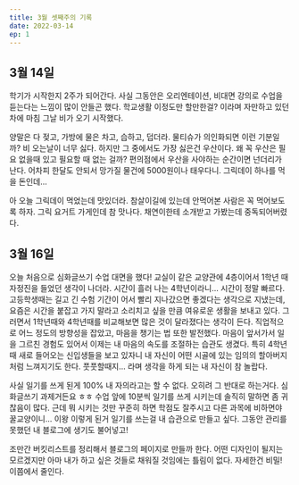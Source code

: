 ```yaml
---
title: 3월 셋째주의 기록
date: 2022-03-14
ep: 1
---
```


## 3월 14일
학기가 시작한지 2주가 되어간다. 사실 그동안은 오리엔테이션, 비대면 강의로 수업을 듣는다는 느낌이 많이 안들곤 했다. 학교생활 이정도만 할만한걸? 이라며 자만하고 있던 차에 마침 그날 비가 오기 시작했다.

양말은 다 젖고, 가방에 물은 차고, 습하고, 덥더라. 물티슈가 의인화되면 이런 기분일까? 비 오는날이 너무 싫다. 하지만 그 중에서도 가장 싫은건 우산이다. 왜 꼭 우산은 필요 없을때 있고 필요할 때 없는 걸까? 편의점에서 우산을 사야하는 순간이면 넌더리가 난다. 어차피 한달도 안되서 망가질 물건에 5000원이나 태우다니. 그릭데이 하나를 먹을 돈인데...

아 오늘 그릭데이 먹었는데 맛있더라. 참살이길에 있는데 안먹어본 사람은 꼭 먹어보도록 하자. 그릭 요거트 가게인데 참 맛나다. 채연이한테 소개받고 가봤는데 중독되어버렸다.

## 3월 16일
오늘 처음으로 심화글쓰기 수업 대면을 했다! 교실이 같은 교양관에 4층이어서 1학년 때 자정진을 들었던 생각이 나더라. 시간이 흘러 나는 4학년이라니... 시간이 정말 빠르다. 고등학생때는 길고 긴 수험 기간이 어서 빨리 지나갔으면 좋겠다는 생각으로 지냈는데, 요즘은 시간을 붙잡고 가지 말라고 소리치고 싶을 만큼 여유로운 생활을 보내고 있다. 그러면서 1학년때와 4학년때를 비교해보면 많은 것이 달라졌다는 생각이 든다. 직업적으로 어느 정도의 방향성을 잡았고, 마음을 챙기는 법 또한 발전했다. 마음이 앞서가서 일을 그르친 경험도 있어서 이제는 내 마음의 속도를 조절하는 습관도 생겼다. 특히 4학년때 새로 들어오는 신입생들을 보고 있자니 내 자신이 어떤 시골에 있는 임의의 할아버지 처럼 느껴지기도 한다. 풋풋할때지... 라며 생각을 하게 되는 내 자신이 참 놀랍다.

사실 일기를 쓰게 된게 100% 내 자의라고는 할 수 없다. 오히려 그 반대로 하는거다. 심화글쓰기 과제거든요 ㅎㅎ 수업 앞에 10분씩 일기를 쓰게 시키는데 솔직히 말하면 좀 귀찮음이 많다. 근데 뭐 시키는 것만 꾸준히 하면 학점도 잘주시고 다른 과목에 비하면야 꿀교양이니... 이왕 이렇게 된거 일기를 쓰는걸 내 습관으로 만들고 싶다. 그동안 관리를 못했던 내 블로그에 생기도 불어넣고!

조만간 버킷리스트를 정리해서 블로그의 페이지로 만들까 한다. 어떤 디자인이 될지는 모르겠지만 아마 내가 하고 싶은 것들로 채워질 것임에는 틀림이 없다. 자세한건 비밀! 이쯤에서 줄인다.
